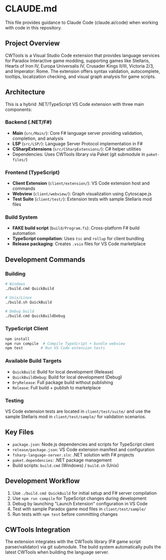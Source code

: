 # CLAUDE.md

This file provides guidance to Claude Code (claude.ai/code) when working with code in this repository.

## Project Overview

CWTools is a Visual Studio Code extension that provides language services for Paradox Interactive game modding, supporting games like Stellaris, Hearts of Iron IV, Europa Universalis IV, Crusader Kings II/III, Victoria 2/3, and Imperator: Rome. The extension offers syntax validation, autocomplete, tooltips, localization checking, and visual graph analysis for game scripts.

## Architecture

This is a hybrid .NET/TypeScript VS Code extension with three main components:

### Backend (.NET/F#)
- **Main** (`src/Main/`): Core F# language server providing validation, completion, and analysis
- **LSP** (`src/LSP/`): Language Server Protocol implementation in F#  
- **CSharpExtensions** (`src/CSharpExtensions/`): C# helper utilities
- Dependencies: Uses CWTools library via Paket (git submodule in `paket-files/`)

### Frontend (TypeScript)
- **Client Extension** (`client/extension/`): VS Code extension host and commands
- **Webview** (`client/webview/`): Graph visualization using Cytoscape.js
- **Test Suite** (`client/test/`): Extension tests with sample Stellaris mod files

### Build System
- **FAKE build script** (`build/Program.fs`): Cross-platform F# build automation
- **TypeScript compilation**: Uses `tsc` and `rollup` for client bundling
- **Release packaging**: Creates `.vsix` files for VS Code marketplace

## Development Commands

### Building
```bash
# Windows
./build.cmd QuickBuild

# Unix/Linux  
./build.sh QuickBuild

# Debug build
./build.cmd QuickBuildDebug
```

### TypeScript Client
```bash
npm install
npm run compile  # Compile TypeScript + bundle webview
npm test        # Run VS Code extension tests
```

### Available Build Targets
- `QuickBuild`: Build for local development (Release)
- `QuickBuildDebug`: Build for local development (Debug)  
- `DryRelease`: Full package build without publishing
- `Release`: Full build + publish to marketplace

### Testing
VS Code extension tests are located in `client/test/suite/` and use the sample Stellaris mod in `client/test/sample/` for validation scenarios.

## Key Files

- `package.json`: Node.js dependencies and scripts for TypeScript client
- `release/package.json`: VS Code extension manifest and configuration
- `fsharp-language-server.sln`: .NET solution with F# projects
- `paket.dependencies`: .NET package management
- Build scripts: `build.cmd` (Windows) / `build.sh` (Unix)

## Development Workflow

1. Use `./build.cmd QuickBuild` for initial setup and F# server compilation
2. Use `npm run compile` for TypeScript changes during development  
3. Debug by launching "Launch Extension" configuration in VS Code
4. Test with sample Paradox game mod files in `client/test/sample/`
5. Run tests with `npm test` before committing changes

## CWTools Integration

The extension integrates with the CWTools library (F# game script parser/validator) via git submodule. The build system automatically pulls the latest CWTools when building the language server.